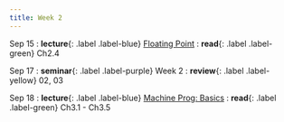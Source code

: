 ```yaml
---
title: Week 2
---
```


Sep 15
: **lecture**{: .label .label-blue} [Floating Point](/ICS-Fall25/assets/lec/03-float.pdf)
  : **read**{: .label .label-green} Ch2.4

Sep 17
: **seminar**{: .label .label-purple} Week 2
  : **review**{: .label .label-yellow} 02, 03

Sep 18
: **lecture**{: .label .label-blue} [Machine Prog: Basics](/ICS-Fall25/assets/lec/04-machine-basics.pdf)
  : **read**{: .label .label-green} Ch3.1 - Ch3.5